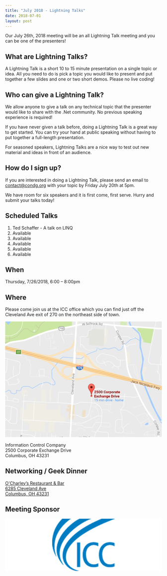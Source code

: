 ```yaml
---
title: "July 2018 - Lightning Talks"
date: 2018-07-01
layout: post
---
```


Our July 26th, 2018 meeting will be an all Lightning Talk meeting and you can be one of the presenters!

## What are Lightning Talks?

A Lightning Talk is a short 10 to 15 minute presentation on a single topic or idea. All you need to do is pick a topic you would like to present and put together a few slides and one or two short demos. Please no live coding!

## Who can give a Lightning Talk?

We allow anyone to give a talk on any technical topic that the presenter would like to share with the .Net community. No previous speaking experience is required!

If you have never given a talk before, doing a Lightning Talk is a great way to get started. You can try your hand at public speaking without having to put together a full-length presentation.

For seasoned speakers, Lightning Talks are a nice way to test out new material and ideas in front of an audience.

## How do I sign up?

If you are interested in doing a Lightning Talk, please send an email to contact@condg.org with your topic by Friday July 20th at 5pm.

We have room for six speakers and it is first come, first serve. Hurry and submit your talks today! 

## Scheduled Talks

1. Ted Schaffer - A talk on LINQ
1. Available
1. Available
1. Available
1. Available
1. Available

## When

Thursday, 7/26/2018, 6:00 – 8:00pm

## Where

Please come join us at the ICC office which you can find just off the Cleveland Ave exit of 270 on the northeast side of town.

<a href="https://www.google.com/maps/place/2500+Corporate+Exchange+Dr,+Columbus,+OH+43231/"><img src="/images/maps/icc.png" alt="Google Map of 2500 Corporate Exchange Dr, Columbus, OH 43231"></a>

Information Control Company<br/>
2500 Corporate Exchange Drive<br/>
Columbus, OH 43231

## Networking / Geek Dinner

<a href="http://www.ocharleys.com/">O'Charley’s Restaurant & Bar</a><br/>
<a href="https://goo.gl/maps/dV27myYuraR2">6285 Cleveland Ave</a><br/>
<a href="https://goo.gl/maps/dV27myYuraR2">Columbus, OH 43231</a>

## Meeting Sponsor

[![ICC](/images/sponsors/icc_large.png)](https://www.icctechnology.com/)

